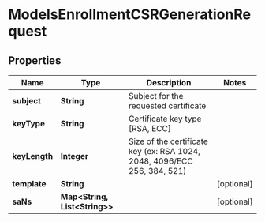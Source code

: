 

# ModelsEnrollmentCSRGenerationRequest


## Properties

| Name | Type | Description | Notes |
|------------ | ------------- | ------------- | -------------|
|**subject** | **String** | Subject for the requested certificate |  |
|**keyType** | **String** | Certificate key type [RSA, ECC] |  |
|**keyLength** | **Integer** | Size of the certificate key (ex: RSA 1024, 2048, 4096/ECC 256, 384, 521) |  |
|**template** | **String** |  |  [optional] |
|**saNs** | **Map&lt;String, List&lt;String&gt;&gt;** |  |  [optional] |



